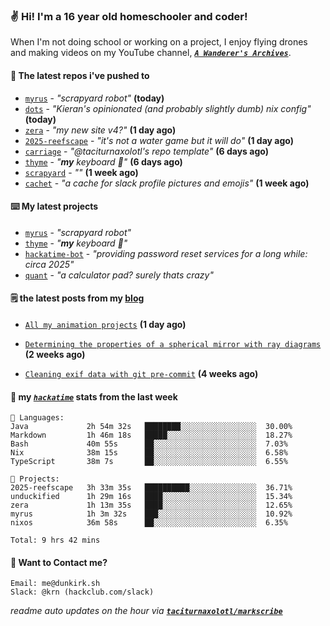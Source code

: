 ### ✌️ Hi! I'm a 16 year old homeschooler and coder!

When I'm not doing school or working on a project, I enjoy flying drones and making videos on my YouTube channel, [**_`A Wanderer's Archives`_**](https://youtube.com/@wanderer.archives).

#### 👷 The latest repos i've pushed to

- [`myrus`](https://github.com/taciturnaxolotl/myrus) - _"scrapyard robot"_ **(today)**
- [`dots`](https://github.com/taciturnaxolotl/dots) - _"Kieran's opinionated (and probably slightly dumb) nix config"_ **(today)**
- [`zera`](https://github.com/taciturnaxolotl/zera) - _"my new site v4?"_ **(1 day ago)**
- [`2025-reefscape`](https://github.com/df1317/2025-reefscape) - _"it's not a water game but it will do"_ **(1 day ago)**
- [`carriage`](https://github.com/taciturnaxolotl/carriage) - _"@taciturnaxolotl's repo template"_ **(6 days ago)**
- [`thyme`](https://github.com/taciturnaxolotl/thyme) - _"**my** keyboard 🫶"_ **(6 days ago)**
- [`scrapyard`](https://github.com/hackclub/scrapyard) - _""_ **(1 week ago)**
- [`cachet`](https://github.com/taciturnaxolotl/cachet) - _"a cache for slack profile pictures and emojis"_ **(1 week ago)**

#### ⌨️ My latest projects

- [`myrus`](https://github.com/taciturnaxolotl/myrus) - _"scrapyard robot"_
- [`thyme`](https://github.com/taciturnaxolotl/thyme) - _"**my** keyboard 🫶"_
- [`hackatime-bot`](https://github.com/taciturnaxolotl/hackatime-bot) - _"providing password reset services for a long while: circa 2025"_
- [`quant`](https://github.com/taciturnaxolotl/quant) - _"a calculator pad? surely thats crazy"_

#### 🗒️ the latest posts from my [blog](https://dunkirk.sh)

- [`All my animation projects`](https://dunkirk.sh/blog/my-animations/) **(1 day ago)**

- [`Determining the properties of a spherical mirror with ray diagrams`](https://dunkirk.sh/blog/spherical-ray-diagrams/) **(2 weeks ago)**

- [`Cleaning exif data with git pre-commit`](https://dunkirk.sh/blog/remove-exif-git-hook/) **(4 weeks ago)**



#### 📡 my [_`hackatime`_](https://waka.hackclub.com) stats from the last week

```text
💾 Languages:
Java             2h 54m 32s   ████████░░░░░░░░░░░░░░░░░  30.00%
Markdown         1h 46m 18s   █████░░░░░░░░░░░░░░░░░░░░  18.27%
Bash             40m 55s      ██░░░░░░░░░░░░░░░░░░░░░░░  7.03%
Nix              38m 15s      ██░░░░░░░░░░░░░░░░░░░░░░░  6.58%
TypeScript       38m 7s       ██░░░░░░░░░░░░░░░░░░░░░░░  6.55%

💼 Projects:
2025-reefscape   3h 33m 35s   ██████████░░░░░░░░░░░░░░░  36.71%
unduckified      1h 29m 16s   ████░░░░░░░░░░░░░░░░░░░░░  15.34%
zera             1h 13m 35s   ████░░░░░░░░░░░░░░░░░░░░░  12.65%
myrus            1h 3m 32s    ███░░░░░░░░░░░░░░░░░░░░░░  10.92%
nixos            36m 58s      ██░░░░░░░░░░░░░░░░░░░░░░░  6.35%

Total: 9 hrs 42 mins
```

#### 📮 Want to Contact me?

```text
Email: me@dunkirk.sh
Slack: @krn (hackclub.com/slack)
```

_readme auto updates on the hour via [**`taciturnaxolotl/markscribe`**](https://github.com/taciturnaxolotl/markscribe)_
